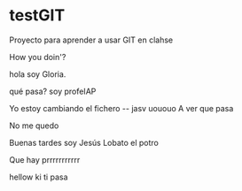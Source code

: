 # testGIT
Proyecto para aprender a usar GIT en clahse

How you doin'?

hola soy Gloria.

qué pasa? soy profeIAP

Yo estoy cambiando el fichero -- jasv
uououo
A ver que pasa


No me quedo



Buenas tardes soy Jesús Lobato el potro

Que hay
prrrrrrrrrrr


hellow ki ti pasa
